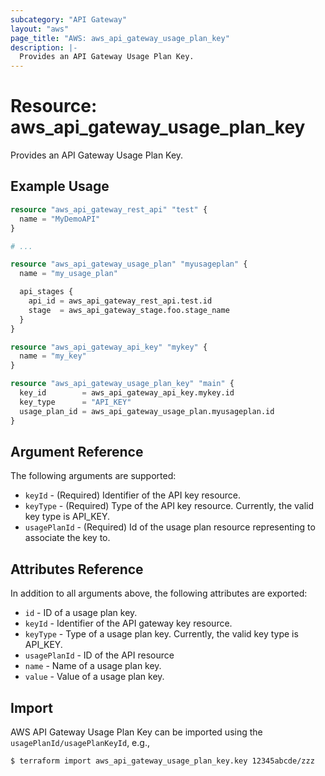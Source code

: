 ```yaml
---
subcategory: "API Gateway"
layout: "aws"
page_title: "AWS: aws_api_gateway_usage_plan_key"
description: |-
  Provides an API Gateway Usage Plan Key.
---
```


# Resource: aws_api_gateway_usage_plan_key

Provides an API Gateway Usage Plan Key.

## Example Usage

```terraform
resource "aws_api_gateway_rest_api" "test" {
  name = "MyDemoAPI"
}

# ...

resource "aws_api_gateway_usage_plan" "myusageplan" {
  name = "my_usage_plan"

  api_stages {
    api_id = aws_api_gateway_rest_api.test.id
    stage  = aws_api_gateway_stage.foo.stage_name
  }
}

resource "aws_api_gateway_api_key" "mykey" {
  name = "my_key"
}

resource "aws_api_gateway_usage_plan_key" "main" {
  key_id        = aws_api_gateway_api_key.mykey.id
  key_type      = "API_KEY"
  usage_plan_id = aws_api_gateway_usage_plan.myusageplan.id
}
```

## Argument Reference

The following arguments are supported:

* `keyId` - (Required) Identifier of the API key resource.
* `keyType` - (Required) Type of the API key resource. Currently, the valid key type is API_KEY.
* `usagePlanId` - (Required) Id of the usage plan resource representing to associate the key to.

## Attributes Reference

In addition to all arguments above, the following attributes are exported:

* `id` - ID of a usage plan key.
* `keyId` - Identifier of the API gateway key resource.
* `keyType` - Type of a usage plan key. Currently, the valid key type is API_KEY.
* `usagePlanId` - ID of the API resource
* `name` - Name of a usage plan key.
* `value` - Value of a usage plan key.

## Import

AWS API Gateway Usage Plan Key can be imported using the `usagePlanId/usagePlanKeyId`, e.g.,

```sh
$ terraform import aws_api_gateway_usage_plan_key.key 12345abcde/zzz
```

<!-- cache-key: cdktf-0.17.0-pre.15 input-423506b876fd46fdb5eaabf2dcd5bf04069f67ed762c57179c7ac434c9a6c91d -->